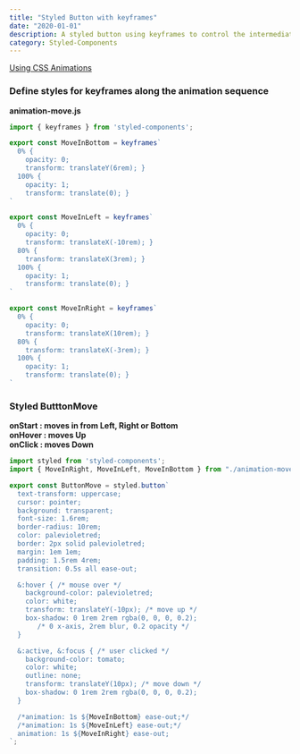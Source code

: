 ```yaml
---
title: "Styled Button with keyframes"
date: "2020-01-01"
description: A styled button using keyframes to control the intermediate steps in a CSS animation sequence.
category: Styled-Components
---
```


[Using CSS Animations](https://www.taislu.com/2019-12/using-css-animations/)

### Define styles for keyframes along the animation sequence

**animation-move.js**  
```js
import { keyframes } from 'styled-components';

export const MoveInBottom = keyframes`
  0% {
    opacity: 0;
    transform: translateY(6rem); }
  100% {
    opacity: 1;
    transform: translate(0); } 
`

export const MoveInLeft = keyframes`
  0% {
    opacity: 0;
    transform: translateX(-10rem); }
  80% {
    transform: translateX(3rem); }
  100% {
    opacity: 1;
    transform: translate(0); } 
`

export const MoveInRight = keyframes`
  0% {
    opacity: 0;
    transform: translateX(10rem); }
  80% {
    transform: translateX(-3rem); }
  100% {
    opacity: 1;
    transform: translate(0); } 
`
```

### Styled ButttonMove 
**onStart : moves in from Left, Right or Bottom**  
**onHover : moves Up**  
**onClick : moves Down**  

```js
import styled from 'styled-components';
import { MoveInRight, MoveInLeft, MoveInBottom } from "./animation-move"

export const ButtonMove = styled.button`
  text-transform: uppercase;
  cursor: pointer;
  background: transparent;
  font-size: 1.6rem;
  border-radius: 10rem;
  color: palevioletred;
  border: 2px solid palevioletred;
  margin: 1em 1em;
  padding: 1.5rem 4rem;  
  transition: 0.5s all ease-out;

  &:hover { /* mouse over */
    background-color: palevioletred;
    color: white;
    transform: translateY(-10px); /* move up */
    box-shadow: 0 1rem 2rem rgba(0, 0, 0, 0.2);
       /* 0 x-axis, 2rem blur, 0.2 opacity */
  }

  &:active, &:focus { /* user clicked */
    background-color: tomato;
    color: white;
    outline: none;
    transform: translateY(10px); /* move down */
    box-shadow: 0 1rem 2rem rgba(0, 0, 0, 0.2); 
  }

  /*animation: 1s ${MoveInBottom} ease-out;*/
  /*animation: 1s ${MoveInLeft} ease-out;*/
  animation: 1s ${MoveInRight} ease-out;
`;
```